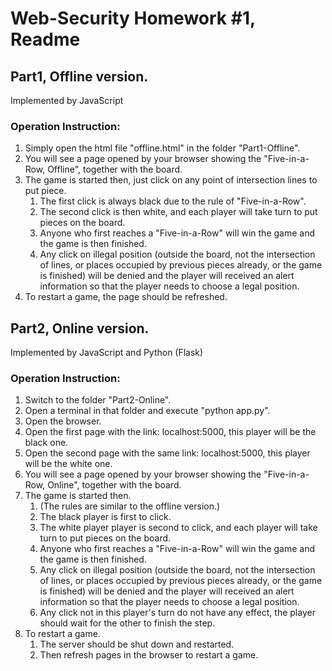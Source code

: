 # Web-Security Homework #1, Readme

## Part1, Offline version.
Implemented by JavaScript
### Operation Instruction:
1. Simply open the html file "offline.html" in the folder "Part1-Offline". 
2. You will see a page opened by your browser showing the "Five-in-a-Row, Offline", together with the board.
3. The game is started then, just click on any point of intersection lines to put piece.
   1. The first click is always black due to the rule of "Five-in-a-Row".
   2. The second click is then white, and each player will take turn to put pieces on the board.
   3. Anyone who first reaches a "Five-in-a-Row" will win the game and the game is then finished.
   4. Any click on illegal position (outside the board, not the intersection of lines, or places occupied by previous pieces already, or the game is finished) will be denied and the player will received an alert information so that the player needs to choose a legal position.
4. To restart a game, the page should be refreshed.


## Part2, Online version.
Implemented by JavaScript and Python (Flask)
### Operation Instruction:
1. Switch to the folder "Part2-Online".
2. Open a terminal in that folder and execute "python app.py".
3. Open the browser.
4. Open the first page with the link: localhost:5000, this player will be the black one.
5. Open the second page with the same link: localhost:5000, this player will be the white one.
6. You will see a page opened by your browser showing the "Five-in-a-Row, Online", together with the board.
7. The game is started then.
   1. (The rules are similar to the offline version.)
   2. The black player is first to click.
   3. The white player player is second to click, and each player will take turn to put pieces on the board.
   4. Anyone who first reaches a "Five-in-a-Row" will win the game and the game is then finished.
   5. Any click on illegal position (outside the board, not the intersection of lines, or places occupied by previous pieces already, or the game is finished) will be denied and the player will received an alert information so that the player needs to choose a legal position.
   6. Any click not in this player's turn do not have any effect, the player should wait for the other to finish the step.
8. To restart a game. 
   1. The server should be shut down and restarted.
   2. Then refresh pages in the browser to restart a game.